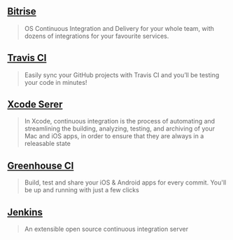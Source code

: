 [Bitrise](https://www.bitrise.io/)
--
> OS Continuous Integration and Delivery for your whole team, with dozens of integrations for your favourite services.

[Travis CI](https://travis-ci.org/)
--
> Easily sync your GitHub projects with Travis CI and you’ll be testing your code in minutes!

[Xcode Serer](https://developer.apple.com/library/ios/documentation/IDEs/Conceptual/xcode_guide-continuous_integration/)
--
> In Xcode, continuous integration is the process of automating and streamlining the building, analyzing, testing, and archiving of your Mac and iOS apps, in order to ensure that they are always in a releasable state

[Greenhouse CI](http://greenhouseci.com/)
--
> Build, test and share your iOS & Android apps for every commit. You'll be up and running with just a few clicks

[Jenkins](https://jenkins-ci.org/)
--
> An extensible open source continuous integration server


